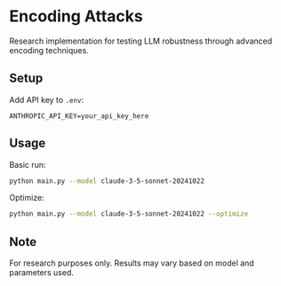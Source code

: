 # Encoding Attacks

Research implementation for testing LLM robustness through advanced encoding techniques.

## Setup

Add API key to `.env`:
```
ANTHROPIC_API_KEY=your_api_key_here
```

## Usage

Basic run:
```bash
python main.py --model claude-3-5-sonnet-20241022
```

Optimize:
```bash
python main.py --model claude-3-5-sonnet-20241022 --optimize
```

## Note

For research purposes only. Results may vary based on model and parameters used.
